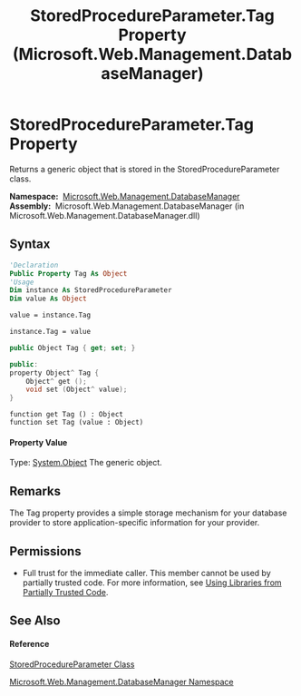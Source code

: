 ﻿---
title: StoredProcedureParameter.Tag Property  (Microsoft.Web.Management.DatabaseManager)
TOCTitle: Tag Property
ms:assetid: P:Microsoft.Web.Management.DatabaseManager.StoredProcedureParameter.Tag
ms:mtpsurl: https://msdn.microsoft.com/en-us/library/microsoft.web.management.databasemanager.storedprocedureparameter.tag(v=VS.90)
ms:contentKeyID: 22049506
ms.date: 05/02/2012
mtps_version: v=VS.90
f1_keywords:
- Microsoft.Web.Management.DatabaseManager.StoredProcedureParameter.Tag
- Microsoft.Web.Management.DatabaseManager.StoredProcedureParameter.get_Tag
- Microsoft.Web.Management.DatabaseManager.StoredProcedureParameter.set_Tag
dev_langs:
- CSharp
- JScript
- VB
- c++
api_location:
- Microsoft.Web.Management.DatabaseManager.dll
api_name:
- Microsoft.Web.Management.DatabaseManager.StoredProcedureParameter.get_Tag
- Microsoft.Web.Management.DatabaseManager.StoredProcedureParameter.Tag
- Microsoft.Web.Management.DatabaseManager.StoredProcedureParameter.set_Tag
api_type:
- Managed
topic_type:
- apiref
- kbSyntax
product_family_name: VS
ROBOTS: INDEX,FOLLOW
---

# StoredProcedureParameter.Tag Property

Returns a generic object that is stored in the StoredProcedureParameter class.

**Namespace:**  [Microsoft.Web.Management.DatabaseManager](microsoft-web-management-databasemanager-namespace.md)  
**Assembly:**  Microsoft.Web.Management.DatabaseManager (in Microsoft.Web.Management.DatabaseManager.dll)

## Syntax

``` vb
'Declaration
Public Property Tag As Object
'Usage
Dim instance As StoredProcedureParameter
Dim value As Object

value = instance.Tag

instance.Tag = value
```

``` csharp
public Object Tag { get; set; }
```

``` c++
public:
property Object^ Tag {
    Object^ get ();
    void set (Object^ value);
}
```

``` jscript
function get Tag () : Object
function set Tag (value : Object)
```

#### Property Value

Type: [System.Object](https://msdn.microsoft.com/en-us/library/e5kfa45b\(v=vs.90\))  
The generic object.  

## Remarks

The Tag property provides a simple storage mechanism for your database provider to store application-specific information for your provider.

## Permissions

  - Full trust for the immediate caller. This member cannot be used by partially trusted code. For more information, see [Using Libraries from Partially Trusted Code](https://msdn.microsoft.com/en-us/library/8skskf63\(v=vs.90\)).

## See Also

#### Reference

[StoredProcedureParameter Class](storedprocedureparameter-class-microsoft-web-management-databasemanager.md)

[Microsoft.Web.Management.DatabaseManager Namespace](microsoft-web-management-databasemanager-namespace.md)

